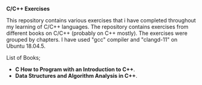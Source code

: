 **C/C++ Exercises**

This repository contains various exercises that i have completed throughout my learning of C/C++ languages.
The repository contains exercises from different books on C/C++ (probably on C++ mostly).
The exercises were grouped by chapters. 
I have used "gcc" compiler and "clangd-11" on Ubuntu 18.04.5.

List of Books;

- **C How to Program with an Introduction to C++**.
- **Data Structures and Algorithm Analysis in C++**.

